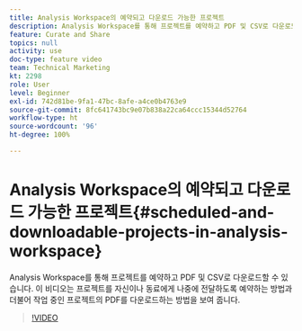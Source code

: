 ```yaml
---
title: Analysis Workspace의 예약되고 다운로드 가능한 프로젝트
description: Analysis Workspace를 통해 프로젝트를 예약하고 PDF 및 CSV로 다운로드할 수 있습니다. 이 비디오는 프로젝트를 자신이나 동료에게 나중에 전달하도록 예약하는 방법과 더불어 작업 중인 프로젝트의 PDF를 다운로드하는 방법을 보여 줍니다.
feature: Curate and Share
topics: null
activity: use
doc-type: feature video
team: Technical Marketing
kt: 2298
role: User
level: Beginner
exl-id: 742d81be-9fa1-47bc-8afe-a4ce0b4763e9
source-git-commit: 8fc641743bc9e07b838a22ca64ccc15344d52764
workflow-type: ht
source-wordcount: '96'
ht-degree: 100%

---
```


# Analysis Workspace의 예약되고 다운로드 가능한 프로젝트{#scheduled-and-downloadable-projects-in-analysis-workspace}

Analysis Workspace를 통해 프로젝트를 예약하고 PDF 및 CSV로 다운로드할 수 있습니다. 이 비디오는 프로젝트를 자신이나 동료에게 나중에 전달하도록 예약하는 방법과 더불어 작업 중인 프로젝트의 PDF를 다운로드하는 방법을 보여 줍니다.

>[!VIDEO](https://video.tv.adobe.com/v/24709/?quality=12&learn=on)
